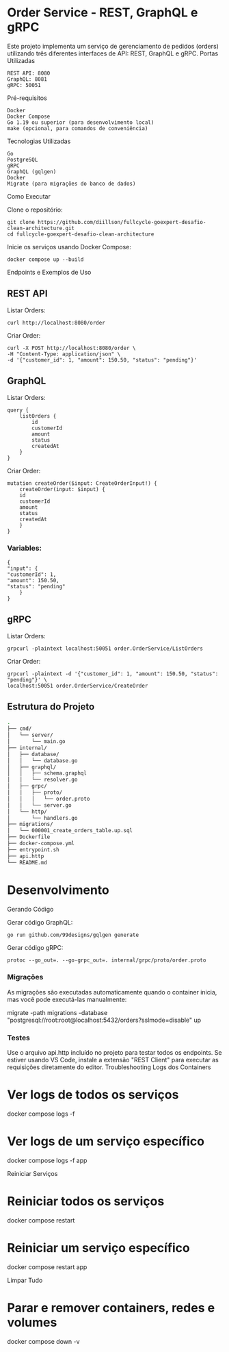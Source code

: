 # Order Service - REST, GraphQL e gRPC

Este projeto implementa um serviço de gerenciamento de pedidos (orders) utilizando três diferentes interfaces de API: REST, GraphQL e gRPC.
Portas Utilizadas

    REST API: 8080
    GraphQL: 8081
    gRPC: 50051

Pré-requisitos

    Docker
    Docker Compose
    Go 1.19 ou superior (para desenvolvimento local)
    make (opcional, para comandos de conveniência)

Tecnologias Utilizadas

    Go
    PostgreSQL
    gRPC
    GraphQL (gqlgen)
    Docker
    Migrate (para migrações do banco de dados)

Como Executar

Clone o repositório:

    git clone https://github.com/diillson/fullcycle-goexpert-desafio-clean-architecture.git
    cd fullcycle-goexpert-desafio-clean-architecture

Inicie os serviços usando Docker Compose:

    docker compose up --build

Endpoints e Exemplos de Uso
## REST API

Listar Orders:

    curl http://localhost:8080/order

Criar Order:

    curl -X POST http://localhost:8080/order \
    -H "Content-Type: application/json" \
    -d '{"customer_id": 1, "amount": 150.50, "status": "pending"}'

## GraphQL

Listar Orders:

    query {
        listOrders {
            id
            customerId
            amount
            status
            createdAt
        }
    }

Criar Order:

    mutation createOrder($input: CreateOrderInput!) {
        createOrder(input: $input) {
        id
        customerId
        amount
        status
        createdAt
        }
    }

### Variables:
    {
    "input": {
    "customerId": 1,
    "amount": 150.50,
    "status": "pending"
        }
    }

## gRPC

Listar Orders:

    grpcurl -plaintext localhost:50051 order.OrderService/ListOrders

Criar Order:

    grpcurl -plaintext -d '{"customer_id": 1, "amount": 150.50, "status": "pending"}' \
    localhost:50051 order.OrderService/CreateOrder

## Estrutura do Projeto
```bash
.
├── cmd/
│   └── server/
│       └── main.go
├── internal/
│   ├── database/
│   │   └── database.go
│   ├── graphql/
│   │   ├── schema.graphql
│   │   └── resolver.go
│   ├── grpc/
│   │   ├── proto/
│   │   │   └── order.proto
│   │   └── server.go
│   └── http/
│       └── handlers.go
├── migrations/
│   └── 000001_create_orders_table.up.sql
├── Dockerfile
├── docker-compose.yml
├── entrypoint.sh
├── api.http
└── README.md
```

# Desenvolvimento
Gerando Código

Gerar código GraphQL:

    go run github.com/99designs/gqlgen generate

Gerar código gRPC:

    protoc --go_out=. --go-grpc_out=. internal/grpc/proto/order.proto

### Migrações

As migrações são executadas automaticamente quando o container inicia, mas você pode executá-las manualmente:

migrate -path migrations -database "postgresql://root:root@localhost:5432/orders?sslmode=disable" up

### Testes

Use o arquivo api.http incluído no projeto para testar todos os endpoints. Se estiver usando VS Code, instale a extensão "REST Client" para executar as requisições diretamente do editor.
Troubleshooting
Logs dos Containers

# Ver logs de todos os serviços
docker compose logs -f

# Ver logs de um serviço específico
docker compose logs -f app

Reiniciar Serviços

# Reiniciar todos os serviços
docker compose restart

# Reiniciar um serviço específico
docker compose restart app

Limpar Tudo

# Parar e remover containers, redes e volumes
docker compose down -v
